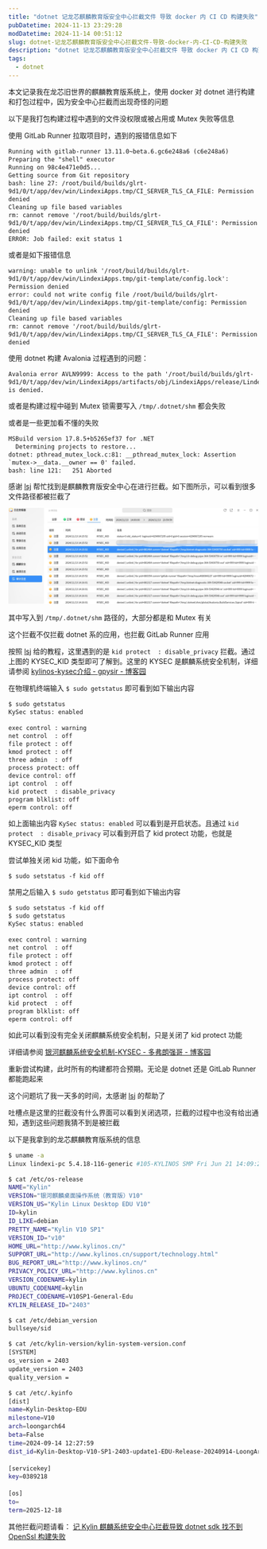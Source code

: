 ```yaml
---
title: "dotnet 记龙芯麒麟教育版安全中心拦截文件 导致 docker 内 CI CD 构建失败"
pubDatetime: 2024-11-13 23:29:28
modDatetime: 2024-11-14 00:51:12
slug: dotnet-记龙芯麒麟教育版安全中心拦截文件-导致-docker-内-CI-CD-构建失败
description: "dotnet 记龙芯麒麟教育版安全中心拦截文件 导致 docker 内 CI CD 构建失败"
tags:
  - dotnet
---
```





本文记录我在龙芯旧世界的麒麟教育版系统上，使用 docker 对 dotnet 进行构建和打包过程中，因为安全中心拦截而出现奇怪的问题

<!--more-->


<!-- CreateTime:2024/11/14 07:29:28 -->

<!-- 发布 -->
<!-- 博客 -->

以下是我打包构建过程中遇到的文件没权限或被占用或 Mutex 失败等信息

使用 GitLab Runner 拉取项目时，遇到的报错信息如下

```
Running with gitlab-runner 13.11.0~beta.6.gc6e248a6 (c6e248a6)
Preparing the "shell" executor
Running on 98c4e471e0d5...
Getting source from Git repository
bash: line 27: /root/build/builds/glrt-9d1/0/t/app/dev/win/LindexiApps.tmp/CI_SERVER_TLS_CA_FILE: Permission denied
Cleaning up file based variables
rm: cannot remove '/root/build/builds/glrt-9d1/0/t/app/dev/win/LindexiApps.tmp/CI_SERVER_TLS_CA_FILE': Permission denied
ERROR: Job failed: exit status 1
```

或者是如下报错信息

```
warning: unable to unlink '/root/build/builds/glrt-9d1/0/t/app/dev/win/LindexiApps.tmp/git-template/config.lock': Permission denied
error: could not write config file /root/build/builds/glrt-9d1/0/t/app/dev/win/LindexiApps.tmp/git-template/config: Permission denied
Cleaning up file based variables
rm: cannot remove '/root/build/builds/glrt-9d1/0/t/app/dev/win/LindexiApps.tmp/CI_SERVER_TLS_CA_FILE': Permission denied
```

使用 dotnet 构建 Avalonia 过程遇到的问题：

```
Avalonia error AVLN9999: Access to the path '/root/build/builds/glrt-9d1/0/t/app/dev/win/LindexiApps/artifacts/obj/LindexiApps/release/LindexiApps.dll' is denied.
```

或者是构建过程中碰到 Mutex 锁需要写入 `/tmp/.dotnet/shm` 都会失败

或者是一些更加看不懂的失败

```
MSBuild version 17.8.5+b5265ef37 for .NET
  Determining projects to restore...
dotnet: pthread_mutex_lock.c:81: __pthread_mutex_lock: Assertion `mutex->__data.__owner == 0' failed.
bash: line 121:   251 Aborted   
```

感谢 [lsj](https://blog.sdlsj.net/ ) 帮忙找到是麒麟教育版安全中心在进行拦截。如下图所示，可以看到很多文件路径都被拦截了

<!-- ![](images/img-dotnet 记龙芯麒麟教育版安全中心拦截文件 导致 docker 内 CI CD 构建失败0.png) -->
![](images/img-modify-60b673a05d1a8db9f20f66e2edb33ca2.jpg)

其中写入到 `/tmp/.dotnet/shm` 路径的，大部分都是和 Mutex 有关

这个拦截不仅拦截 dotnet 系的应用，也拦截 GitLab Runner 应用

按照 [lsj](https://blog.sdlsj.net/ ) 给的教程，这里遇到的是 `kid protect  : disable_privacy` 拦截。通过上图的 KYSEC_KID 类型即可了解到。这里的 KYSEC 是麒麟系统安全机制，详细请参阅 [kylinos-kysec介绍 - gpysir - 博客园](https://www.cnblogs.com/gpysir/p/15165757.html )

在物理机终端输入 `$ sudo getstatus` 即可看到如下输出内容

```
$ sudo getstatus
KySec status: enabled
 
exec control : warning
net control  : off
file protect : off
kmod protect : off
three admin  : off
process protect: off
device control: off
ipt control  : off
kid protect  : disable_privacy
program blklist: off
eperm control: off
```

如上面输出内容 `KySec status: enabled` 可以看到是开启状态。且通过 `kid protect  : disable_privacy` 可以看到开启了 kid protect 功能，也就是 KYSEC_KID 类型

尝试单独关闭 kid 功能，如下面命令

```
$ sudo setstatus -f kid off
```

禁用之后输入 `$ sudo getstatus` 即可看到如下输出内容

```
$ sudo setstatus -f kid off
$ sudo getstatus
KySec status: enabled
 
exec control : warning
net control  : off
file protect : off
kmod protect : off
three admin  : off
process protect: off
device control: off
ipt control  : off
kid protect  : off
program blklist: off
eperm control: off
```

如此可以看到没有完全关闭麒麟系统安全机制，只是关闭了 kid protect 功能

详细请参阅 [银河麒麟系统安全机制-KYSEC - 多弗朗强哥 - 博客园](https://www.cnblogs.com/chendeqiang/p/15173757.html )

重新尝试构建，此时所有的构建都符合预期。无论是 dotnet 还是 GitLab Runner 都能跑起来

这个问题坑了我一天多的时间，太感谢 [lsj](https://blog.sdlsj.net/ ) 的帮助了

吐槽点是这里的拦截没有什么界面可以看到关闭选项，拦截的过程中也没有给出通知，遇到这些问题我猜不到是被拦截

以下是我拿到的龙芯麒麟教育版系统的信息

```bash
$ uname -a
Linux lindexi-pc 5.4.18-116-generic #105-KYLINOS SMP Fri Jun 21 14:09:22 UTC 2024 loongarch64 loongarch64 loongarch64 GNU/Linux
```

```bash
$ cat /etc/os-release
NAME="Kylin"
VERSION="银河麒麟桌面操作系统（教育版）V10"
VERSION_US="Kylin Linux Desktop EDU V10"
ID=kylin
ID_LIKE=debian
PRETTY_NAME="Kylin V10 SP1"
VERSION_ID="v10"
HOME_URL="http://www.kylinos.cn/"
SUPPORT_URL="http://www.kylinos.cn/support/technology.html"
BUG_REPORT_URL="http://www.kylinos.cn/"
PRIVACY_POLICY_URL="http://www.kylinos.cn"
VERSION_CODENAME=kylin
UBUNTU_CODENAME=kylin
PROJECT_CODENAME=V10SP1-General-Edu
KYLIN_RELEASE_ID="2403"
```

```bash
$ cat /etc/debian_version
bullseye/sid
```

```bash
$ cat /etc/kylin-version/kylin-system-version.conf
[SYSTEM]
os_version = 2403
update_version = 2403
quality_version =
```

```bash
$ cat /etc/.kyinfo
[dist]
name=Kylin-Desktop-EDU
milestone=V10
arch=loongarch64
beta=False
time=2024-09-14 12:27:59
dist_id=Kylin-Desktop-V10-SP1-2403-update1-EDU-Release-20240914-LoongArch64-2024-09-14 12:27:59

[servicekey]
key=0389218

[os]
to=
term=2025-12-18
```

其他拦截问题请看： [记 Kylin 麒麟系统安全中心拦截导致 dotnet sdk 找不到 OpenSsl 构建失败](https://blog.lindexi.com/post/%E8%AE%B0-Kylin-%E9%BA%92%E9%BA%9F%E7%B3%BB%E7%BB%9F%E5%AE%89%E5%85%A8%E4%B8%AD%E5%BF%83%E6%8B%A6%E6%88%AA%E5%AF%BC%E8%87%B4-dotnet-sdk-%E6%89%BE%E4%B8%8D%E5%88%B0-OpenSsl-%E6%9E%84%E5%BB%BA%E5%A4%B1%E8%B4%A5.html ) <!-- [记 Kylin 麒麟系统安全中心拦截导致 dotnet sdk 找不到 OpenSsl 构建失败 - lindexi - 博客园](https://www.cnblogs.com/lindexi/p/18514833 ) -->
